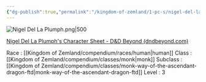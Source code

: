 ```yaml
---
{"dg-publish":true,"permalink":"/kingdom-of-zemland/1-pc-s/nigel-del-la-plumph/"}
---
```




![Nigel Del La Plumph.png|500](/img/user/Kingdom%20of%20Zemland/z_Attachments/Nigel%20Del%20La%20Plumph.png)

[Nigel Del La Plumph's Character Sheet - D&D Beyond (dndbeyond.com)](https://www.dndbeyond.com/characters/117567676)

Race : [[Kingdom of Zemland/compendium/races/human\|human]] 
Class : [[Kingdom of Zemland/compendium/classes/monk\|monk]] 
Subclass : [[Kingdom of Zemland/compendium/classes/monk-way-of-the-ascendant-dragon-ftd\|monk-way-of-the-ascendant-dragon-ftd]] 
Level : 3